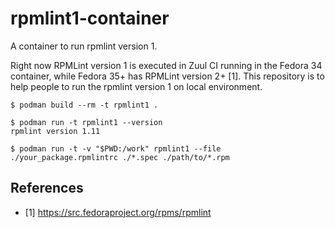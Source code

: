 # rpmlint1-container
A container to run rpmlint version 1.

Right now RPMLint version 1 is executed in Zuul CI running in the Fedora 34 container, while Fedora 35+ has RPMLint version 2+ [1].
This repository is to help people to run the rpmlint version 1 on local environment.

```
$ podman build --rm -t rpmlint1 .

$ podman run -t rpmlint1 --version
rpmlint version 1.11
```

```
$ podman run -t -v "$PWD:/work" rpmlint1 --file ./your_package.rpmlintrc ./*.spec ./path/to/*.rpm
```

## References

* [1] https://src.fedoraproject.org/rpms/rpmlint
